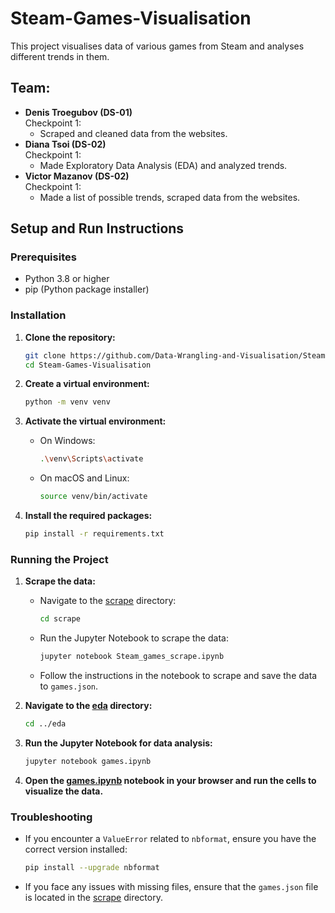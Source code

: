 # Steam-Games-Visualisation
This project visualises data of various games from Steam and analyses different trends in them.

## Team:
- **Denis Troegubov (DS-01)**  
  Checkpoint 1:  
  - Scraped and cleaned data from the websites.
- **Diana Tsoi (DS-02)**  
  Checkpoint 1:  
  - Made Exploratory Data Analysis (EDA) and analyzed trends.
- **Victor Mazanov (DS-02)**  
  Checkpoint 1:  
  - Made a list of possible trends, scraped data from the websites.

## Setup and Run Instructions

### Prerequisites
- Python 3.8 or higher
- pip (Python package installer)

### Installation

1. **Clone the repository:**
    ```sh
    git clone https://github.com/Data-Wrangling-and-Visualisation/Steam-Games-Visualisation.git
    cd Steam-Games-Visualisation
    ```

2. **Create a virtual environment:**
    ```sh
    python -m venv venv
    ```

3. **Activate the virtual environment:**
    - On Windows:
        ```sh
        .\venv\Scripts\activate
        ```
    - On macOS and Linux:
        ```sh
        source venv/bin/activate
        ```

4. **Install the required packages:**
    ```sh
    pip install -r requirements.txt
    ```

### Running the Project

1. **Scrape the data:**
    - Navigate to the [scrape](http://_vscodecontentref_/1) directory:
        ```sh
        cd scrape
        ```
    - Run the Jupyter Notebook to scrape the data:
        ```sh
        jupyter notebook Steam_games_scrape.ipynb
        ```
    - Follow the instructions in the notebook to scrape and save the data to `games.json`.

2. **Navigate to the [eda](http://_vscodecontentref_/2) directory:**
    ```sh
    cd ../eda
    ```

3. **Run the Jupyter Notebook for data analysis:**
    ```sh
    jupyter notebook games.ipynb
    ```

4. **Open the [games.ipynb](http://_vscodecontentref_/3) notebook in your browser and run the cells to visualize the data.**

### Troubleshooting

- If you encounter a `ValueError` related to `nbformat`, ensure you have the correct version installed:
    ```sh
    pip install --upgrade nbformat
    ```

- If you face any issues with missing files, ensure that the `games.json` file is located in the [scrape](http://_vscodecontentref_/4) directory.